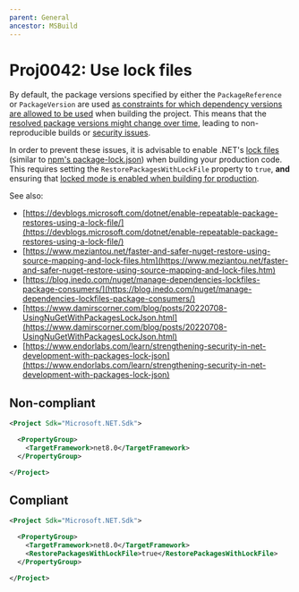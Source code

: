 ```yaml
---
parent: General
ancestor: MSBuild
---
```


# Proj0042: Use lock files
By default, the package versions specified by either the `PackageReference` or `PackageVersion` are used 
[as constraints for which dependency versions are allowed to be used](https://www.endorlabs.com/learn/strengthening-security-in-net-development-with-packages-lock-json)
when building the project. This means that the
[resolved package versions might change over time](https://devblogs.microsoft.com/dotnet/enable-repeatable-package-restores-using-a-lock-file/#why-use-a-lock-file),
leading to non-reproducible builds or [security issues](https://www.meziantou.net/faster-and-safer-nuget-restore-using-source-mapping-and-lock-files.htm).

In order to prevent these issues, it is advisable to enable .NET's [lock files](https://devblogs.microsoft.com/dotnet/enable-repeatable-package-restores-using-a-lock-file/)
(similar to [npm's package-lock.json](https://docs.npmjs.com/cli/v8/configuring-npm/package-lock-json))
when building your production code. This requires setting the `RestorePackagesWithLockFile` property to `true`,
**and** ensuring that [locked mode is enabled when building for production](./Proj0043.md).

See also:
- [https://devblogs.microsoft.com/dotnet/enable-repeatable-package-restores-using-a-lock-file/](https://devblogs.microsoft.com/dotnet/enable-repeatable-package-restores-using-a-lock-file/)
- [https://www.meziantou.net/faster-and-safer-nuget-restore-using-source-mapping-and-lock-files.htm](https://www.meziantou.net/faster-and-safer-nuget-restore-using-source-mapping-and-lock-files.htm)
- [https://blog.inedo.com/nuget/manage-dependencies-lockfiles-package-consumers/](https://blog.inedo.com/nuget/manage-dependencies-lockfiles-package-consumers/)
- [https://www.damirscorner.com/blog/posts/20220708-UsingNuGetWithPackagesLockJson.html](https://www.damirscorner.com/blog/posts/20220708-UsingNuGetWithPackagesLockJson.html)
- [https://www.endorlabs.com/learn/strengthening-security-in-net-development-with-packages-lock-json](https://www.endorlabs.com/learn/strengthening-security-in-net-development-with-packages-lock-json)

## Non-compliant
``` xml
<Project Sdk="Microsoft.NET.Sdk">

  <PropertyGroup>
    <TargetFramework>net8.0</TargetFramework>
  </PropertyGroup>

</Project>
```

## Compliant
``` xml
<Project Sdk="Microsoft.NET.Sdk">

  <PropertyGroup>
    <TargetFramework>net8.0</TargetFramework>
    <RestorePackagesWithLockFile>true</RestorePackagesWithLockFile>
  </PropertyGroup>

</Project>
```
